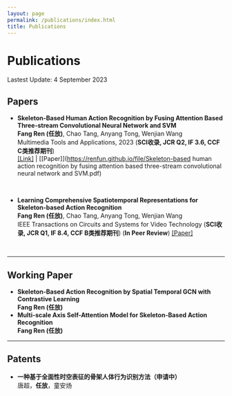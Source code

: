 ```yaml
---
layout: page
permalink: /publications/index.html
title: Publications
---
```


# Publications

Lastest Update: 4 September 2023&nbsp; 


## Papers

- **Skeleton-Based Human Action Recognition by Fusing Attention Based Three-stream Convolutional Neural Network and SVM**<br>
**Fang Ren (任放)**, Chao Tang, Anyang Tong, Wenjian Wang<br>
Multimedia Tools and Applications, 2023 (**SCI收录, JCR Q2, IF 3.6, CCF C类推荐期刊**)<br>
[[Link]](https://link.springer.com/article/10.1007/s11042-023-15334-9) | [[Paper]](https://renfun.github.io/file/Skeleton-based human action recognition by fusing attention based three-stream convolutional neural network and SVM.pdf)
<br>

- **Learning Comprehensive Spatiotemporal Representations for Skeleton-based Action Recognition**<br>
**Fang Ren (任放)**, Chao Tang, Anyang Tong, Wenjian Wang<br>
IEEE Transactions on Circuits and Systems for Video Technology (**SCI收录, JCR Q1, IF 8.4, CCF B类推荐期刊**) (**In Peer Review**)
[[Paper]](https://renfun.github.io/file/Manuscript.pdf)
<br>

---

## Working Paper

- **Skeleton-Based Action Recognition by Spatial Temporal GCN with Contrastive Learning**<br>
**Fang Ren (任放)**<br>
- **Multi-scale Axis Self-Attention Model for Skeleton-Based Action Recognition**<br>
**Fang Ren (任放)**<br>

---

## Patents

- **一种基于全面性时空表征的骨架人体行为识别方法（申请中）**<br>
唐超，**任放**，童安炀<br>

<br>
